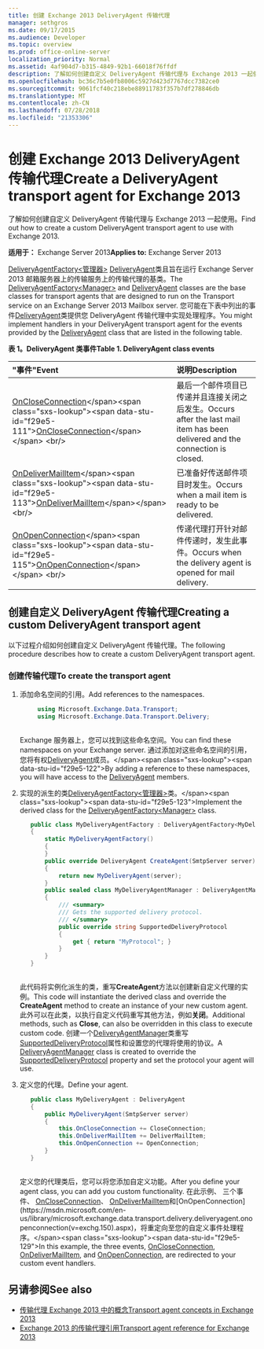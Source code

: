```yaml
---
title: 创建 Exchange 2013 DeliveryAgent 传输代理
manager: sethgros
ms.date: 09/17/2015
ms.audience: Developer
ms.topic: overview
ms.prod: office-online-server
localization_priority: Normal
ms.assetid: 4af904d7-b315-4849-92b1-66018f76ffdf
description: 了解如何创建自定义 DeliveryAgent 传输代理与 Exchange 2013 一起使用。
ms.openlocfilehash: bc36c7b5e0fb8006c5927d423d7767dcc7382ce0
ms.sourcegitcommit: 9061fcf40c218ebe88911783f357b7df278846db
ms.translationtype: MT
ms.contentlocale: zh-CN
ms.lasthandoff: 07/28/2018
ms.locfileid: "21353306"
---
```

# <a name="create-a-deliveryagent-transport-agent-for-exchange-2013"></a><span data-ttu-id="f29e5-103">创建 Exchange 2013 DeliveryAgent 传输代理</span><span class="sxs-lookup"><span data-stu-id="f29e5-103">Create a DeliveryAgent transport agent for Exchange 2013</span></span>

<span data-ttu-id="f29e5-104">了解如何创建自定义 DeliveryAgent 传输代理与 Exchange 2013 一起使用。</span><span class="sxs-lookup"><span data-stu-id="f29e5-104">Find out how to create a custom DeliveryAgent transport agent to use with Exchange 2013.</span></span>
  
<span data-ttu-id="f29e5-105">**适用于：** Exchange Server 2013</span><span class="sxs-lookup"><span data-stu-id="f29e5-105">**Applies to:** Exchange Server 2013</span></span>
  
<span data-ttu-id="f29e5-106">[DeliveryAgentFactory\<管理器\>](https://msdn.microsoft.com/en-us/library/dd877550(v=exchg.150).aspx) [DeliveryAgent](https://msdn.microsoft.com/en-us/library/microsoft.exchange.data.transport.delivery.deliveryagent(v=exchg.150).aspx)类且旨在运行 Exchange Server 2013 邮箱服务器上的传输服务上的传输代理的基类。</span><span class="sxs-lookup"><span data-stu-id="f29e5-106">The [DeliveryAgentFactory\<Manager\>](https://msdn.microsoft.com/en-us/library/dd877550(v=exchg.150).aspx) and [DeliveryAgent](https://msdn.microsoft.com/en-us/library/microsoft.exchange.data.transport.delivery.deliveryagent(v=exchg.150).aspx) classes are the base classes for transport agents that are designed to run on the Transport service on an Exchange Server 2013 Mailbox server.</span></span> <span data-ttu-id="f29e5-107">您可能在下表中列出的事件[DeliveryAgent](https://msdn.microsoft.com/en-us/library/microsoft.exchange.data.transport.delivery.deliveryagent(v=exchg.150).aspx)类提供您 DeliveryAgent 传输代理中实现处理程序。</span><span class="sxs-lookup"><span data-stu-id="f29e5-107">You might implement handlers in your DeliveryAgent transport agent for the events provided by the [DeliveryAgent](https://msdn.microsoft.com/en-us/library/microsoft.exchange.data.transport.delivery.deliveryagent(v=exchg.150).aspx) class that are listed in the following table.</span></span> 
  
<span data-ttu-id="f29e5-108">**表 1。DeliveryAgent 类事件**</span><span class="sxs-lookup"><span data-stu-id="f29e5-108">**Table 1. DeliveryAgent class events**</span></span>

|<span data-ttu-id="f29e5-109">"事件"</span><span class="sxs-lookup"><span data-stu-id="f29e5-109">**Event**</span></span>|<span data-ttu-id="f29e5-110">**说明**</span><span class="sxs-lookup"><span data-stu-id="f29e5-110">**Description**</span></span>|
|:-----|:-----|
|<span data-ttu-id="f29e5-111">[OnCloseConnection](https://msdn.microsoft.com/en-us/library/microsoft.exchange.data.transport.delivery.deliveryagent.oncloseconnection(v=exchg.150).aspx)</span><span class="sxs-lookup"><span data-stu-id="f29e5-111">[OnCloseConnection](https://msdn.microsoft.com/en-us/library/microsoft.exchange.data.transport.delivery.deliveryagent.oncloseconnection(v=exchg.150).aspx)</span></span> <br/> |<span data-ttu-id="f29e5-112">最后一个邮件项目已传递并且连接关闭之后发生。</span><span class="sxs-lookup"><span data-stu-id="f29e5-112">Occurs after the last mail item has been delivered and the connection is closed.</span></span>  <br/> |
|<span data-ttu-id="f29e5-113">[OnDeliverMailItem](https://msdn.microsoft.com/en-us/library/microsoft.exchange.data.transport.delivery.deliveryagent.ondelivermailitem(v=exchg.150).aspx)</span><span class="sxs-lookup"><span data-stu-id="f29e5-113">[OnDeliverMailItem](https://msdn.microsoft.com/en-us/library/microsoft.exchange.data.transport.delivery.deliveryagent.ondelivermailitem(v=exchg.150).aspx)</span></span> <br/> |<span data-ttu-id="f29e5-114">已准备好传送邮件项目时发生。</span><span class="sxs-lookup"><span data-stu-id="f29e5-114">Occurs when a mail item is ready to be delivered.</span></span>  <br/> |
|<span data-ttu-id="f29e5-115">[OnOpenConnection](https://msdn.microsoft.com/en-us/library/microsoft.exchange.data.transport.delivery.deliveryagent.onopenconnection(v=exchg.150).aspx)</span><span class="sxs-lookup"><span data-stu-id="f29e5-115">[OnOpenConnection](https://msdn.microsoft.com/en-us/library/microsoft.exchange.data.transport.delivery.deliveryagent.onopenconnection(v=exchg.150).aspx)</span></span> <br/> |<span data-ttu-id="f29e5-116">传递代理打开针对邮件传递时，发生此事件。</span><span class="sxs-lookup"><span data-stu-id="f29e5-116">Occurs when the delivery agent is opened for mail delivery.</span></span>  <br/> |
   
## <a name="creating-a-custom-deliveryagent-transport-agent"></a><span data-ttu-id="f29e5-117">创建自定义 DeliveryAgent 传输代理</span><span class="sxs-lookup"><span data-stu-id="f29e5-117">Creating a custom DeliveryAgent transport agent</span></span>

<span data-ttu-id="f29e5-118">以下过程介绍如何创建自定义 DeliveryAgent 传输代理。</span><span class="sxs-lookup"><span data-stu-id="f29e5-118">The following procedure describes how to create a custom DeliveryAgent transport agent.</span></span> 
  
### <a name="to-create-the-transport-agent"></a><span data-ttu-id="f29e5-119">创建传输代理</span><span class="sxs-lookup"><span data-stu-id="f29e5-119">To create the transport agent</span></span>

1. <span data-ttu-id="f29e5-120">添加命名空间的引用。</span><span class="sxs-lookup"><span data-stu-id="f29e5-120">Add references to the namespaces.</span></span>
    
   ```cs
        using Microsoft.Exchange.Data.Transport;
        using Microsoft.Exchange.Data.Transport.Delivery;
    
   ```

   <span data-ttu-id="f29e5-121">Exchange 服务器上，您可以找到这些命名空间。</span><span class="sxs-lookup"><span data-stu-id="f29e5-121">You can find these namespaces on your Exchange server.</span></span> <span data-ttu-id="f29e5-122">通过添加对这些命名空间的引用，您将有权[DeliveryAgent](https://msdn.microsoft.com/en-us/library/microsoft.exchange.data.transport.delivery.deliveryagent(v=exchg.150).aspx)成员。</span><span class="sxs-lookup"><span data-stu-id="f29e5-122">By adding a reference to these namespaces, you will have access to the [DeliveryAgent](https://msdn.microsoft.com/en-us/library/microsoft.exchange.data.transport.delivery.deliveryagent(v=exchg.150).aspx) members.</span></span> 
    
2. <span data-ttu-id="f29e5-123">实现的派生的类[DeliveryAgentFactory\<管理器\>](https://msdn.microsoft.com/en-us/library/dd877550(v=exchg.150).aspx)类。</span><span class="sxs-lookup"><span data-stu-id="f29e5-123">Implement the derived class for the [DeliveryAgentFactory\<Manager\>](https://msdn.microsoft.com/en-us/library/dd877550(v=exchg.150).aspx) class.</span></span> 
    
   ```cs
      public class MyDeliveryAgentFactory : DeliveryAgentFactory<MyDeliveryAgentFactory.MyDeliveryAgentManager>
      {
          static MyDeliveryAgentFactory()
          {
          }
          public override DeliveryAgent CreateAgent(SmtpServer server)
          {
              return new MyDeliveryAgent(server);
          }
          public sealed class MyDeliveryAgentManager : DeliveryAgentManager
          {
              /// <summary>
              /// Gets the supported delivery protocol.
              /// </summary>
              public override string SupportedDeliveryProtocol
              {
                  get { return "MyProtocol"; }
              }
          }
      }
  
   ```

   <span data-ttu-id="f29e5-124">此代码将实例化派生的类，重写**CreateAgent**方法以创建新自定义代理的实例。</span><span class="sxs-lookup"><span data-stu-id="f29e5-124">This code will instantiate the derived class and override the **CreateAgent** method to create an instance of your new custom agent.</span></span> <span data-ttu-id="f29e5-125">此外可以在此类，以执行自定义代码重写其他方法，例如**关闭**。</span><span class="sxs-lookup"><span data-stu-id="f29e5-125">Additional methods, such as **Close**, can also be overridden in this class to execute custom code.</span></span> <span data-ttu-id="f29e5-126">创建一个[DeliveryAgentManager](https://msdn.microsoft.com/library/Microsoft.Exchange.Data.Transport.Delivery.DeliveryAgentManager.aspx)类重写[SupportedDeliveryProtocol](https://msdn.microsoft.com/library/Microsoft.Exchange.Data.Transport.Delivery.DeliveryAgentManager.SupportedDeliveryProtocol.aspx)属性和设置您的代理将使用的协议。</span><span class="sxs-lookup"><span data-stu-id="f29e5-126">A [DeliveryAgentManager](https://msdn.microsoft.com/library/Microsoft.Exchange.Data.Transport.Delivery.DeliveryAgentManager.aspx) class is created to override the [SupportedDeliveryProtocol](https://msdn.microsoft.com/library/Microsoft.Exchange.Data.Transport.Delivery.DeliveryAgentManager.SupportedDeliveryProtocol.aspx) property and set the protocol your agent will use.</span></span> 
    
3. <span data-ttu-id="f29e5-127">定义您的代理。</span><span class="sxs-lookup"><span data-stu-id="f29e5-127">Define your agent.</span></span>
    
   ```cs
      public class MyDeliveryAgent : DeliveryAgent
      {
          public MyDeliveryAgent(SmtpServer server)
          {
              this.OnCloseConnection += CloseConnection;
              this.OnDeliverMailItem += DeliverMailItem;
              this.OnOpenConnection += OpenConnection;
          }
      }
  
   ```

   <span data-ttu-id="f29e5-128">定义您的代理类后，您可以将您添加自定义功能。</span><span class="sxs-lookup"><span data-stu-id="f29e5-128">After you define your agent class, you can add you custom functionality.</span></span> <span data-ttu-id="f29e5-129">在此示例、 三个事件、 [OnCloseConnection](https://msdn.microsoft.com/en-us/library/microsoft.exchange.data.transport.delivery.deliveryagent.oncloseconnection(v=exchg.150).aspx)、 [OnDeliverMailItem](https://msdn.microsoft.com/en-us/library/microsoft.exchange.data.transport.delivery.deliveryagent.ondelivermailitem(v=exchg.150).aspx)和[OnOpenConnection](https://msdn.microsoft.com/en-us/library/microsoft.exchange.data.transport.delivery.deliveryagent.onopenconnection(v=exchg.150).aspx)，将重定向至您的自定义事件处理程序。</span><span class="sxs-lookup"><span data-stu-id="f29e5-129">In this example, the three events, [OnCloseConnection](https://msdn.microsoft.com/en-us/library/microsoft.exchange.data.transport.delivery.deliveryagent.oncloseconnection(v=exchg.150).aspx), [OnDeliverMailItem](https://msdn.microsoft.com/en-us/library/microsoft.exchange.data.transport.delivery.deliveryagent.ondelivermailitem(v=exchg.150).aspx), and [OnOpenConnection](https://msdn.microsoft.com/en-us/library/microsoft.exchange.data.transport.delivery.deliveryagent.onopenconnection(v=exchg.150).aspx), are redirected to your custom event handlers.</span></span> 
    
## <a name="see-also"></a><span data-ttu-id="f29e5-130">另请参阅</span><span class="sxs-lookup"><span data-stu-id="f29e5-130">See also</span></span>

- [<span data-ttu-id="f29e5-131">传输代理 Exchange 2013 中的概念</span><span class="sxs-lookup"><span data-stu-id="f29e5-131">Transport agent concepts in Exchange 2013</span></span>](transport-agent-concepts-in-exchange-2013.md)
- [<span data-ttu-id="f29e5-132">Exchange 2013 的传输代理引用</span><span class="sxs-lookup"><span data-stu-id="f29e5-132">Transport agent reference for Exchange 2013</span></span>](transport-agent-reference-for-exchange-2013.md)          

 